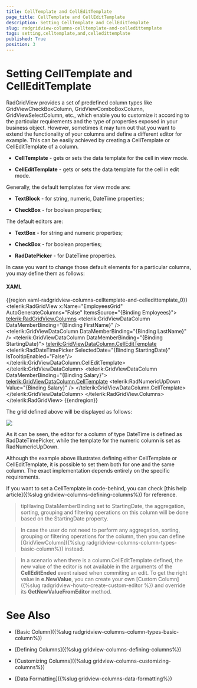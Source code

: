```yaml
---
title: CellTemplate and CellEditTemplate
page_title: CellTemplate and CellEditTemplate
description: Setting CellTemplate and CellEditTemplate
slug: radgridview-columns-celltemplate-and-celledittemplate
tags: setting,celltemplate,and,celledittemplate
published: True
position: 3
---
```


# Setting CellTemplate and CellEditTemplate

RadGridView provides a set of predefined column types like GridViewCheckBoxColumn, GridViewComboBoxColumn, GridViewSelectColumn, etc., which enable you to customize it according to the particular requirements and the type of properties exposed in your business object. However, sometimes it may turn out that you want to extend the functionality of your columns and define a different editor for example. This can be easily achieved by creating a CellTemplate or CellEditTemplate of a column.

* __CellTemplate__ - gets or sets the data template for the cell in view mode.

* __CellEditTemplate__ - gets or sets the data template for the cell in edit mode.

Generally, the default templates for view mode are:

* __TextBlock__ - for string, numeric, DateTime properties;

* __CheckBox__ - for boolean properties;

The default editors are:

* __TextBox__ - for string and numeric properties;

* __CheckBox__ - for boolean properties;

* __RadDatePicker__ - for DateTime properties.

In case you want to change those default elements for a particular columns, you may define them as follows:

#### __XAML__

{{region xaml-radgridview-columns-celltemplate-and-celledittemplate_0}}
	<telerik:RadGridView x:Name="EmployeesGrid" AutoGenerateColumns="False" ItemsSource="{Binding Employees}">
	    <telerik:RadGridView.Columns>
	        <telerik:GridViewDataColumn DataMemberBinding="{Binding FirstName}" />
	        <telerik:GridViewDataColumn DataMemberBinding="{Binding LastName}" />
	        <telerik:GridViewDataColumn DataMemberBinding="{Binding StartingDate}">
	            <telerik:GridViewDataColumn.CellEditTemplate>
	                <DataTemplate>
	                    <telerik:RadDateTimePicker SelectedDate="{Binding StartingDate}" IsTooltipEnabled="False"/>
	                </DataTemplate>
	            </telerik:GridViewDataColumn.CellEditTemplate>
	        </telerik:GridViewDataColumn>
	        <telerik:GridViewDataColumn DataMemberBinding="{Binding Salary}">
	            <telerik:GridViewDataColumn.CellTemplate>
	                <DataTemplate>
	                    <telerik:RadNumericUpDown Value="{Binding Salary}" />
	                </DataTemplate>
	            </telerik:GridViewDataColumn.CellTemplate>
	        </telerik:GridViewDataColumn>
	    </telerik:RadGridView.Columns>
	</telerik:RadGridView>
{{endregion}}

The grid defined above will be displayed as follows:

![](images/RadGridView_CellTemplate_CellEditTemplate.png)

As it can be seen, the editor for a column of type DateTime is defined as RadDateTimePicker, while the template for the numeric column is set as RadNumericUpDown.

Although the example above illustrates defining either CellTemplate or CellEditTemplate, it is possible to set them both for one and the same column. The exact implementation depends entirely on the specific requirements. 

If you want to set a CellTemplate in code-behind, you can check [this help article]({%slug gridview-columns-defining-columns%}) for reference.

>tipHaving DataMemberBinding set to StartingDate, the aggregation, sorting, grouping and filtering operations on this column will be done based on the StartingDate property.

>In case the user do not need to perform any aggregation, sorting, grouping or filtering operations for the column, then you can define [GridViewColumn]({%slug radgridview-columns-column-types-basic-column%}) instead.

>In a scenario when there is a column.CellEditTemplate defined, the new value of the editor is not available in the arguments of the __CellEditEnded__ event raised when commiting an edit. To get the right value in __e.NewValue__, you can create your own [Custom Column]({%slug radgridview-howto-create-custom-editor %}) and override its __GetNewValueFromEditor__ method.

# See Also

 * [Basic Column]({%slug radgridview-columns-column-types-basic-column%})
 
 * [Defining Columns]({%slug gridview-columns-defining-columns%})

 * [Customizing Columns]({%slug gridview-columns-customizing-columns%})

 * [Data Formatting]({%slug gridview-columns-data-formatting%})
